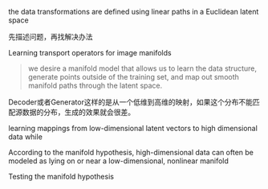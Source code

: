  the data transformations are defined using linear paths in a Euclidean latent space



先描述问题，再找解决办法



Learning transport operators for image manifolds



> we desire a manifold model that allows us to learn the data structure, generate points outside of the training set, and map out smooth manifold paths through the latent space.





Decoder或者Generator这样的是从一个低维到高维的映射，如果这个分布不能匹配源数据的分布，生成的效果就会很差。

learning mappings from low-dimensional latent vectors to high dimensional data while 



According to the manifold hypothesis, high-dimensional data can often be modeled as lying on or near a low-dimensional, nonlinear manifold

Testing the manifold hypothesis
